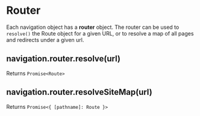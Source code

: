 # Router

Each navigation object has a **router** object. The router can be used to `resolve()` the Route object for a given URL, or to resolve a map of all pages and redirects under a given url.

## navigation.router.resolve(url)

Returns `Promise<Route>`

## navigation.router.resolveSiteMap(url)

Returns `Promise<{ [pathname]: Route }>`